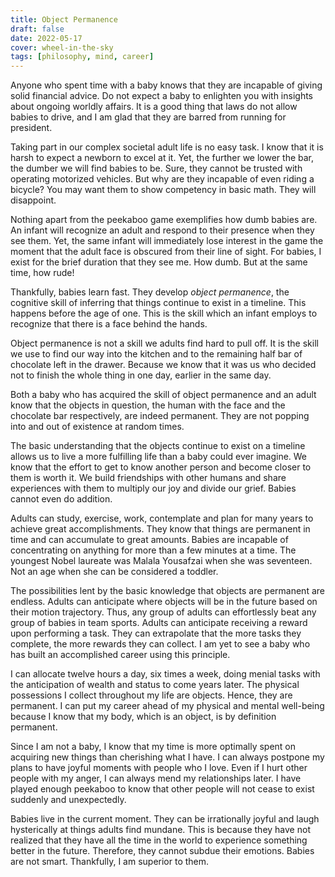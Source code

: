 ```yaml
---
title: Object Permanence
draft: false
date: 2022-05-17
cover: wheel-in-the-sky
tags: [philosophy, mind, career]
---
```


Anyone who spent time with a baby knows that they are incapable of giving solid financial advice. Do not expect a baby to enlighten you with insights about ongoing worldly affairs. It is a good thing that laws do not allow babies to drive, and I am glad that they are barred from running for president.

Taking part in our complex societal adult life is no easy task. I know that it is harsh to expect a newborn to excel at it. Yet, the further we lower the bar, the dumber we will find babies to be. Sure, they cannot be trusted with operating motorized vehicles. But why are they incapable of even riding a bicycle? You may want them to show competency in basic math. They will disappoint.

Nothing apart from the peekaboo game exemplifies how dumb babies are. An infant will recognize an adult and respond to their presence when they see them. Yet, the same infant will immediately lose interest in the game the moment that the adult face is obscured from their line of sight. For babies, I exist for the brief duration that they see me. How dumb. But at the same time, how rude!

Thankfully, babies learn fast. They develop _object permanence_, the cognitive skill of inferring that things continue to exist in a timeline. This happens before the age of one. This is the skill which an infant employs to recognize that there is a face behind the hands.

Object permanence is not a skill we adults find hard to pull off. It is the skill we use to find our way into the kitchen and to the remaining half bar of chocolate left in the drawer. Because we know that it was us who decided not to finish the whole thing in one day, earlier in the same day.

Both a baby who has acquired the skill of object permanence and an adult know that the objects in question, the human with the face and the chocolate bar respectively, are indeed permanent. They are not popping into and out of existence at random times.

The basic understanding that the objects continue to exist on a timeline allows us to live a more fulfilling life than a baby could ever imagine. We know that the effort to get to know another person and become closer to them is worth it. We build friendships with other humans and share experiences with them to multiply our joy and divide our grief. Babies cannot even do addition.

Adults can study, exercise, work, contemplate and plan for many years to achieve great accomplishments. They know that things are permanent in time and can accumulate to great amounts. Babies are incapable of concentrating on anything for more than a few minutes at a time. The youngest Nobel laureate was Malala Yousafzai when she was seventeen. Not an age when she can be considered a toddler.

The possibilities lent by the basic knowledge that objects are permanent are endless. Adults can anticipate where objects will be in the future based on their motion trajectory. Thus, any group of adults can effortlessly beat any group of babies in team sports. Adults can anticipate receiving a reward upon performing a task. They can extrapolate that the more tasks they complete, the more rewards they can collect. I am yet to see a baby who has built an accomplished career using this principle.

I can allocate twelve hours a day, six times a week, doing menial tasks with the anticipation of wealth and status to come years later. The physical possessions I collect throughout my life are objects. Hence, they are permanent. I can put my career ahead of my physical and mental well-being because I know that my body, which is an object, is by definition permanent.

Since I am not a baby, I know that my time is more optimally spent on acquiring new things than cherishing what I have. I can always postpone my plans to have joyful moments with people who I love. Even if I hurt other people with my anger, I can always mend my relationships later. I have played enough peekaboo to know that other people will not cease to exist suddenly and unexpectedly.

Babies live in the current moment. They can be irrationally joyful and laugh hysterically at things adults find mundane. This is because they have not realized that they have all the time in the world to experience something better in the future. Therefore, they cannot subdue their emotions. Babies are not smart. Thankfully, I am superior to them.
